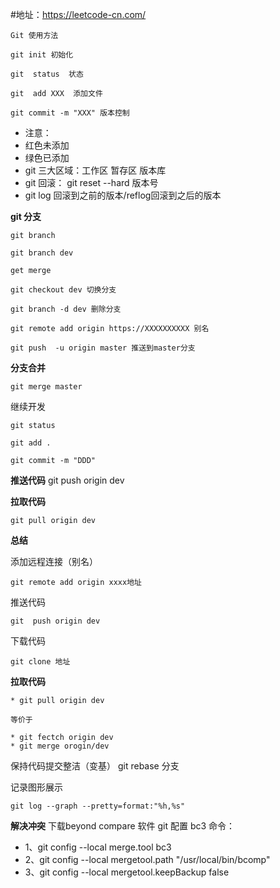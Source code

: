 #地址：https://leetcode-cn.com/
```
Git 使用方法

git init 初始化

git  status  状态

git  add XXX  添加文件

git commit -m "XXX" 版本控制
```
* 注意：
* 红色未添加
* 绿色已添加 
* git 三大区域：工作区 暂存区 版本库
* git 回滚： git reset --hard 版本号
* git log 回滚到之前的版本/reflog回滚到之后的版本


**git 分支**
```
git branch

git branch dev

get merge

git checkout dev 切换分支

git branch -d dev 删除分支

git remote add origin https://XXXXXXXXXX 别名

git push  -u origin master 推送到master分支

```

**分支合并**
```
git merge master
```
 继续开发
 ```
 git status
 
 git add . 
 
 git commit -m "DDD"

```
**推送代码**
git push origin dev

**拉取代码**
```
git pull origin dev
```



**总结**

 添加远程连接（别名）
```
git remote add origin xxxx地址
```

推送代码
```
git  push origin dev
```
下载代码
```
git clone 地址
```
**拉取代码**
```
* git pull origin dev

等价于

* git fectch origin dev
* git merge orogin/dev
```
保持代码提交整洁（变基）
git rebase 分支

记录图形展示
```
git log --graph --pretty=format:"%h,%s"
```

**解决冲突**
下载beyond compare 软件
git 配置  bc3 命令：

 * 1、git config --local merge.tool bc3
 * 2、git config --local mergetool.path "/usr/local/bin/bcomp"
 * 3、git config --local mergetool.keepBackup false



